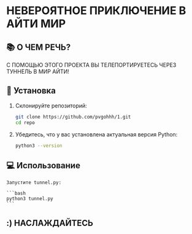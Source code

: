 # НЕВЕРОЯТНОЕ ПРИКЛЮЧЕНИЕ В АЙТИ МИР



## 📚 О ЧЕМ РЕЧЬ?

С ПОМОЩЬЮ ЭТОГО ПРОЕКТА ВЫ ТЕЛЕПОРТИРУЕТЕСЬ ЧЕРЕЗ ТУННЕЛЬ В МИР АЙТИ!

## 🚀 Установка

1. Склонируйте репозиторий:

    ```bash
    git clone https://github.com/pvgohhh/1.git
    cd repo
    ```
2. Убедитесь, что у вас установлена актуальная версия Python:

    ```bash
    python3 --version
    ```

## 💻 Использование

    Запустите tunnel.py:

    ```bash
    python3 tunnel.py
    ```  
## :) НАСЛАЖДАЙТЕСЬ

